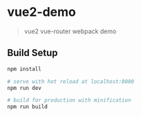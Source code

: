 # vue2-demo

> vue2 vue-router webpack demo

## Build Setup

``` bash
npm install

# serve with hot reload at localhost:8080
npm run dev

# build for production with minification
npm run build
```